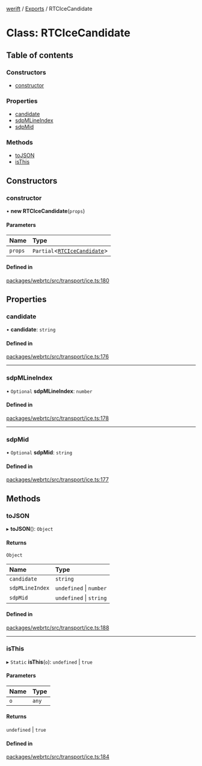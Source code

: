 [werift](../README.md) / [Exports](../modules.md) / RTCIceCandidate

# Class: RTCIceCandidate

## Table of contents

### Constructors

- [constructor](RTCIceCandidate.md#constructor)

### Properties

- [candidate](RTCIceCandidate.md#candidate)
- [sdpMLineIndex](RTCIceCandidate.md#sdpmlineindex)
- [sdpMid](RTCIceCandidate.md#sdpmid)

### Methods

- [toJSON](RTCIceCandidate.md#tojson)
- [isThis](RTCIceCandidate.md#isthis)

## Constructors

### constructor

• **new RTCIceCandidate**(`props`)

#### Parameters

| Name | Type |
| :------ | :------ |
| `props` | `Partial`<[`RTCIceCandidate`](RTCIceCandidate.md)\> |

#### Defined in

[packages/webrtc/src/transport/ice.ts:180](https://github.com/shinyoshiaki/werift-webrtc/blob/f609bd5a/packages/webrtc/src/transport/ice.ts#L180)

## Properties

### candidate

• **candidate**: `string`

#### Defined in

[packages/webrtc/src/transport/ice.ts:176](https://github.com/shinyoshiaki/werift-webrtc/blob/f609bd5a/packages/webrtc/src/transport/ice.ts#L176)

___

### sdpMLineIndex

• `Optional` **sdpMLineIndex**: `number`

#### Defined in

[packages/webrtc/src/transport/ice.ts:178](https://github.com/shinyoshiaki/werift-webrtc/blob/f609bd5a/packages/webrtc/src/transport/ice.ts#L178)

___

### sdpMid

• `Optional` **sdpMid**: `string`

#### Defined in

[packages/webrtc/src/transport/ice.ts:177](https://github.com/shinyoshiaki/werift-webrtc/blob/f609bd5a/packages/webrtc/src/transport/ice.ts#L177)

## Methods

### toJSON

▸ **toJSON**(): `Object`

#### Returns

`Object`

| Name | Type |
| :------ | :------ |
| `candidate` | `string` |
| `sdpMLineIndex` | `undefined` \| `number` |
| `sdpMid` | `undefined` \| `string` |

#### Defined in

[packages/webrtc/src/transport/ice.ts:188](https://github.com/shinyoshiaki/werift-webrtc/blob/f609bd5a/packages/webrtc/src/transport/ice.ts#L188)

___

### isThis

▸ `Static` **isThis**(`o`): `undefined` \| ``true``

#### Parameters

| Name | Type |
| :------ | :------ |
| `o` | `any` |

#### Returns

`undefined` \| ``true``

#### Defined in

[packages/webrtc/src/transport/ice.ts:184](https://github.com/shinyoshiaki/werift-webrtc/blob/f609bd5a/packages/webrtc/src/transport/ice.ts#L184)
